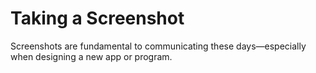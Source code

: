 # Taking a Screenshot

Screenshots are fundamental to communicating these days—especially
when designing a new app or program.
